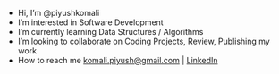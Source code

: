 - Hi, I’m @piyushkomali
- I’m interested in Software Development
- I’m currently learning Data Structures / Algorithms
- I’m looking to collaborate on Coding Projects, Review, Publishing my work
- How to reach me komali.piyush@gmail.com | [LinkedIn](www.linkedin.com/in/piyush-komali-53bb09240)

<!---
piyushkomali/piyushkomali is a special repository because its `README.md` (this file) appears on your GitHub profile.
You can click the Preview link to take a look at your changes.
--->
